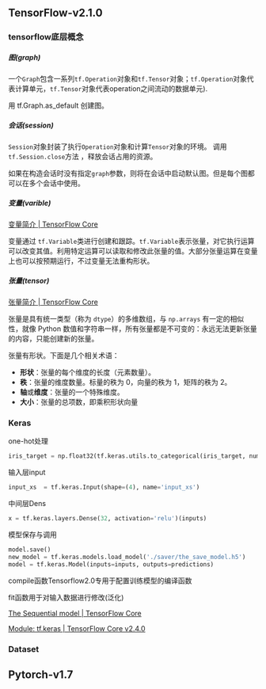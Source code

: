 ## TensorFlow-v2.1.0

### tensorflow底层概念

##### 图(graph)

 一个`Graph`包含一系列`tf.Operation`对象和`tf.Tensor`对象；`tf.Operation`对象代表计算单元，`tf.Tensor`对象代表operation之间流动的数据单元). 

用 tf.Graph.as_default 创建图。

##### 会话(session)

 `Session`对象封装了执行`Operation`对象和计算`Tensor`对象的环境。  调用`tf.Session.close`方法 ，释放会话占用的资源。

 如果在构造会话时没有指定`graph`参数，则将在会话中启动默认图。但是每个图都可以在多个会话中使用。 

##### 变量(varible)

 [变量简介  | TensorFlow Core](https://www.tensorflow.org/guide/variable) 

 变量通过 `tf.Variable`类进行创建和跟踪。`tf.Variable`表示张量，对它执行运算可以改变其值。利用特定运算可以读取和修改此张量的值。大部分张量运算在变量上也可以按预期运行，不过变量无法重构形状。 

##### 张量(tensor)

 [张量简介  | TensorFlow Core](https://www.tensorflow.org/guide/tensor) 

 张量是具有统一类型（称为 `dtype`）的多维数组，与 `np.arrays` 有一定的相似性，就像 Python 数值和字符串一样，所有张量都是不可变的：永远无法更新张量的内容，只能创建新的张量。 

张量有形状。下面是几个相关术语：

- **形状**：张量的每个维度的长度（元素数量）。
- **秩**：张量的维度数量。标量的秩为 0，向量的秩为 1，矩阵的秩为 2。
- **轴**或**维度**：张量的一个特殊维度。
- **大小**：张量的总项数，即乘积形状向量

### Keras

one-hot处理

```python
iris_target = np.float32(tf.keras.utils.to_categorical(iris_target, num_classes=3))
```

输入层input

```python
input_xs  = tf.keras.Input(shape=(4), name='input_xs')
```

中间层Dens

```python
x = tf.keras.layers.Dense(32, activation='relu')(inputs)
```

模型保存与调用

```python
model.save()
new_model = tf.keras.models.load_model('./saver/the_save_model.h5')
model = tf.keras.Model(inputs=inputs, outputs=predictions)
```

compile函数Tensorflow2.0专用于配置训练模型的编译函数

fit函数用于对输入数据进行修改(泛化)

 [The Sequential model  | TensorFlow Core](https://www.tensorflow.org/guide/keras/sequential_model) 

[Module: tf.keras  | TensorFlow Core v2.4.0](https://www.tensorflow.org/api_docs/python/tf/keras) 

### Dataset



## Pytorch-v1.7